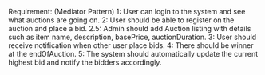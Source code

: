 Requirement: (Mediator Pattern)
1: User can login to the system and see what auctions are going on.
2: User should be able to register on the auction and place a bid.
2.5: Admin should add Auction listing with details such as item name, description, basePrice, auctionDuration.
3: User should receive notification when other user place bids.
4: There should be winner at the endOfAuction.
5: The system should automatically update the current highest bid and notify the bidders accordingly.